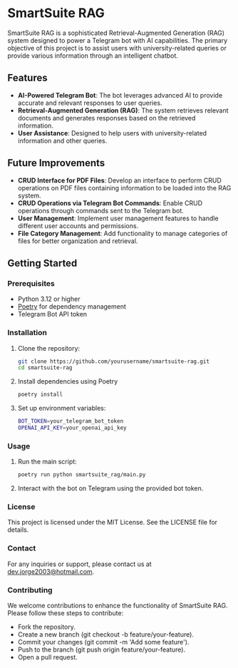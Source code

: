 # SmartSuite RAG

SmartSuite RAG is a sophisticated Retrieval-Augmented Generation (RAG) system designed to power a Telegram bot with AI capabilities. The primary objective of this project is to assist users with university-related queries or provide various information through an intelligent chatbot.

## Features

- **AI-Powered Telegram Bot**: The bot leverages advanced AI to provide accurate and relevant responses to user queries.
- **Retrieval-Augmented Generation (RAG)**: The system retrieves relevant documents and generates responses based on the retrieved information.
- **User Assistance**: Designed to help users with university-related information and other queries.

## Future Improvements

- **CRUD Interface for PDF Files**: Develop an interface to perform CRUD operations on PDF files containing information to be loaded into the RAG system.
- **CRUD Operations via Telegram Bot Commands**: Enable CRUD operations through commands sent to the Telegram bot.
- **User Management**: Implement user management features to handle different user accounts and permissions.
- **File Category Management**: Add functionality to manage categories of files for better organization and retrieval.

## Getting Started

### Prerequisites

- Python 3.12 or higher
- [Poetry](https://python-poetry.org/) for dependency management
- Telegram Bot API token

### Installation

1. Clone the repository:
   ```sh
   git clone https://github.com/yourusername/smartsuite-rag.git
   cd smartsuite-rag
   ```

2. Install dependencies using Poetry
   ```sh
   poetry install
   ```

3. Set up environment variables:
   ```sh
   BOT_TOKEN=your_telegram_bot_token
   OPENAI_API_KEY=your_openai_api_key
   ```

### Usage

1. Run the main script:
   ```sh
   poetry run python smartsuite_rag/main.py
   ```

2. Interact with the bot on Telegram using the provided bot token.

### License
This project is licensed under the MIT License. See the LICENSE file for details.

### Contact
For any inquiries or support, please contact us at dev.jorge2003@hotmail.com.

### Contributing
We welcome contributions to enhance the functionality of SmartSuite RAG. Please follow these steps to contribute:

- Fork the repository.
- Create a new branch (git checkout -b feature/your-feature).
- Commit your changes (git commit -m 'Add some feature').
- Push to the branch (git push origin feature/your-feature).
- Open a pull request.